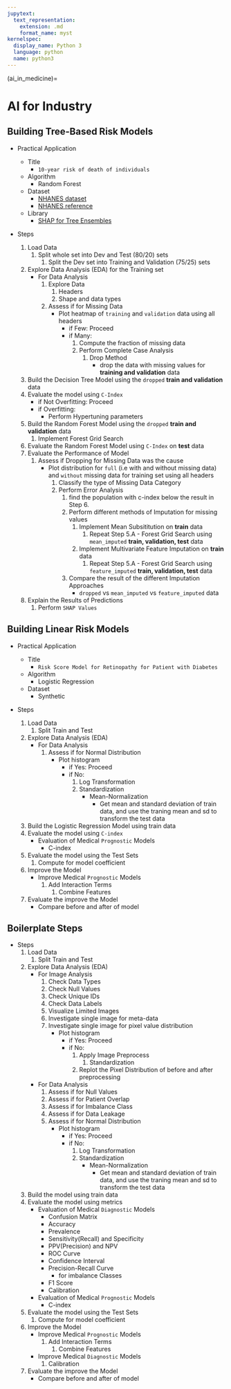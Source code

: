 ```yaml
---
jupytext:
  text_representation:
    extension: .md
    format_name: myst
kernelspec:
  display_name: Python 3
  language: python
  name: python3
---
```

(ai_in_medicine)=

# AI for Industry #

## Building Tree-Based Risk Models
- Practical Application
    - Title
        - `10-year risk of death of individuals`
    - Algorithm 
        - Random Forest 
    - Dataset
        - [NHANES dataset](https://wwwn.cdc.gov/nchs/nhanes/nhanes1/])
        - [NHANES reference](https://wwwn.cdc.gov/nchs/nhanes/nhefs/)
    - Library
        - [SHAP for Tree Ensembles](https://arxiv.org/pdf/1802.03888.pdf)
         
- Steps
    1. Load Data
        1. Split whole set into Dev and Test (80/20) sets
            1. Split the Dev set into Training and Validation (75/25) sets
    1. Explore Data Analysis (EDA) for the Training set
        - For Data Analysis
            1. Explore Data
                1. Headers
                1. Shape and data types
            1. Assess if for Missing Data
                - Plot heatmap of `training` and `validation` data using all headers
                    - if Few: Proceed
                    - if Many:
                        1. Compute the fraction of missing data
                        1. Perform Complete Case Analysis
                            1. Drop Method
                                - drop the data with missing values for **training and validation** data
    1. Build the Decision Tree Model using the `dropped` **train and validation** data
    1. Evaluate the model using `C-Index`
        - if Not Overfitting: Proceed
        - if Overfitting:
            - Perform Hypertuning parameters
    1. Build the Random Forest Model using the `dropped` **train and validation** data
        1. Implement Forest Grid Search
    1. Evaluate the Random Forest Model using `C-Index` on **test** data
    1. Evaluate the Performance of Model
        1. Assess if Dropping for Missing Data was the cause
            - Plot distribution for `full` (i.e with and without missing data) and `without` missing data for training set using all headers
                1. Classify the type of Missing Data Category 
                1. Perform Error Analysis
                    1. find the population with c-index below the result in Step 6.
                    1. Perform different methods of Imputation for missing values
                        1. Implement Mean Subsititution on **train** data
                            1. Repeat Step 5.A - Forest Grid Search using `mean_imputed` **train, validation, test** data
                        1. Implement Multivariate Feature Imputation on **train** data
                            1. Repeat Step 5.A - Forest Grid Search using `feature_imputed` **train, validation, test** data
                    1. Compare the result of the different Imputation Approaches
                        - `dropped` vs `mean_imputed` vs `feature_imputed` data
    1. Explain the Results of Predictions
        1. Perform `SHAP Values`

## Building Linear Risk Models
- Practical Application
    - Title
        - `Risk Score Model for Retinopathy for Patient with Diabetes`
    - Algorithm 
        - Logistic Regression
    - Dataset
        - Synthetic 
    
- Steps
    1. Load Data
        1. Split Train and Test
    1. Explore Data Analysis (EDA)
        - For Data Analysis
            1. Assess if for Normal Distribution
                - Plot histogram
                    - if Yes: Proceed
                    - if No: 
                        1. Log Transformation
                        1. Standardization
                            - Mean-Normalization
                                - Get mean and standard deviation of train data, and use the traning mean and sd to transform the test data
    1. Build the Logistic Regression Model using train data
    1. Evaluate the model using `C-index` 
        - Evaluation of Medical `Prognostic` Models
            - C-index 
    1. Evaluate the model using the Test Sets 
        1. Compute for model coefficient
    1. Improve the Model 
        - Improve Medical `Prognostic` Models
            1. Add Interaction Terms
                1. Combine Features
    1. Evaluate the improve the Model 
        - Compare before and after of model

## Boilerplate Steps
- Steps
    1. Load Data
        1. Split Train and Test
    1. Explore Data Analysis (EDA)
        - For Image Analysis
            1. Check Data Types
            1. Check Null Values
            1. Check Unique IDs
            1. Check Data Labels
            1. Visualize Limited Images
            1. Investigate single image for meta-data
            1. Investigate single image for pixel value distribution
                - Plot histogram
                    - if Yes: Proceed
                    - if No:
                        1. Apply Image Preprocess
                            1. Standardization
                        1. Replot the Pixel Distribution of before and after preprocessing 
        - For Data Analysis
            1. Assess if for Null Values 
            1. Assess if for Patient Overlap 
            1. Assess if for Imbalance Class 
            1. Assess if for Data Leakage
            1. Assess if for Normal Distribution
                - Plot histogram
                    - if Yes: Proceed
                    - if No: 
                        1. Log Transformation
                        1. Standardization
                            - Mean-Normalization
                                - Get mean and standard deviation of train data, and use the traning mean and sd to transform the test data
    1. Build the model using train data
    1. Evaluate the model using metrics
        - Evaluation of Medical `Diagnostic` Models
            - Confusion Matrix
            - Accuracy
            - Prevalence
            - Sensitivity(Recall) and Specificity
            - PPV(Precision) and NPV
            - ROC Curve 
            - Confidence Interval
            - Precision-Recall Curve
                - for imbalance Classes
            - F1 Score
            - Calibration
        - Evaluation of Medical `Prognostic` Models
            - C-index 
    1. Evaluate the model using the Test Sets 
        1. Compute for model coefficient
    1. Improve the Model 
        - Improve Medical `Prognostic` Models
            1. Add Interaction Terms
                1. Combine Features
        - Improve Medical `Diagnostic` Models
            1. Calibration
    1. Evaluate the improve the Model 
        - Compare before and after of model
